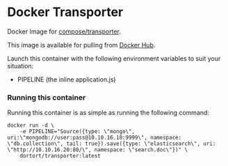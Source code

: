# Docker Transporter

Docker Image for [compose/transporter](https://github.com/compose/transporter).

This image is available for pulling from [Docker Hub](https://index.docker.io/u/dortort/transporter).

Launch this container with the following environment variables to suit your situation:

* PIPELINE (the inline application.js)

### Running this container

Running this container is as simple as running the following command:

    docker run -d \
        -e PIPELINE="Source({type: \"mongo\", uri:\"mongodb://user:pass@10.10.16.10:9999\", namespace: \"db.collection\", tail: true}).save({type: \"elasticsearch\", uri: \"http://10.10.16.20:80/\", namespace: \"search.doc\"})" \
        dortort/transporter:latest

